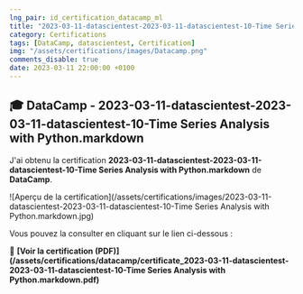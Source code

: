 ```yaml
---
lng_pair: id_certification_datacamp_ml
title: "2023-03-11-datascientest-2023-03-11-datascientest-10-Time Series Analysis with Python.markdown"
category: Certifications
tags: [DataCamp, datascientest, Certification]
img: "/assets/certifications/images/Datacamp.png"
comments_disable: true
date: 2023-03-11 22:00:00 +0100
---
```


## 🎓 DataCamp - 2023-03-11-datascientest-2023-03-11-datascientest-10-Time Series Analysis with Python.markdown

J'ai obtenu la certification **2023-03-11-datascientest-2023-03-11-datascientest-10-Time Series Analysis with Python.markdown** de **DataCamp**.

![Aperçu de la certification](/assets/certifications/images/2023-03-11-datascientest-2023-03-11-datascientest-10-Time Series Analysis with Python.markdown.jpg)  

Vous pouvez la consulter en cliquant sur le lien ci-dessous :

📜 **[Voir la certification (PDF)](/assets/certifications/datacamp/certificate_2023-03-11-datascientest-2023-03-11-datascientest-10-Time Series Analysis with Python.markdown.pdf)** 
